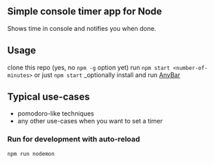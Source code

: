 ## Simple console timer app for Node
Shows time in console and notifies you when done.

## Usage
clone this repo (yes, no `npm -g` option yet)
run `npm start <number-of-minutes>` or just `npm start`
_optionally install and run [AnyBar](https://github.com/tonsky/AnyBar)

## Typical use-cases
* pomodoro-like techniques
* any other use-cases when you want to set a timer

### Run for development with auto-reload
`npm run nodemon`
